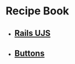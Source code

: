 # Recipe Book

- ## [Rails UJS](/teamshares/recipes/rails-ujs.md)
- ## [Buttons](/teamshares/recipes/buttons.md)
<!-- - ## [Cypress tests](/teamshares/recipes/cypress.md) -->